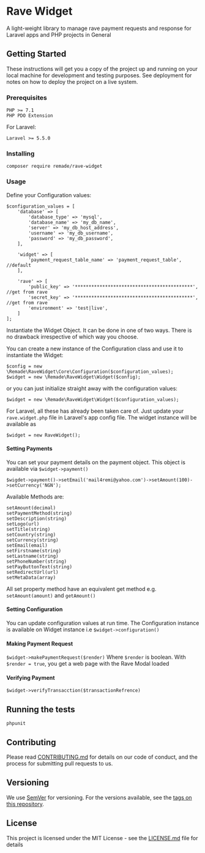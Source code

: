# Rave Widget

A light-weight library to manage rave payment requests 
and response for Laravel apps and PHP projects in General

## Getting Started

These instructions will get you a copy of the project up and running on your local machine for development and testing purposes. See deployment for notes on how to deploy the project on a live system.

### Prerequisites

```
PHP >= 7.1
PHP PDO Extension
```
For Laravel:
```
Laravel >= 5.5.0
```

### Installing

```
composer require remade/rave-widget
```

### Usage
Define your Configuration values:
```
$configuration_values = [
    'database' => [
        'database_type' => 'mysql',
        'database_name' => 'my_db_name',
        'server' => 'my_db_host_address',
        'username' => 'my_db_username',
        'password' => 'my_db_password',
    ],

    'widget' => [
        'payment_request_table_name' => 'payment_request_table', //default
    ],

    'rave' => [
        'public_key' => '*******************************************', //get from rave
        'secret_key' => '*******************************************', //get from rave
        'environment' => 'test|live',
    ]
];
```

Instantiate the Widget Object. It can be done in one of two ways. 
There is no drawback irrespective of which way you choose.

You can create a new instance of the Configuration class and use it to instantiate
the Widget:

```
$config = new \Remade\RaveWidget\Core\Configuration($configuration_values);
$widget = new \Remade\RaveWidget\Widget($config);
```
or you can just initialize straight away with the configuration values:

```
$widget = new \Remade\RaveWidget\Widget($configuration_values);

```

For Laravel, all these has already been taken care of. Just update your
`rave.widget.php` file in Laravel's app config file. The widget instance 
will be available as

```
$widget = new RaveWidget();
```

#### Setting Payments
You can set your payment details on the payment object. This object is available via `$widget->payment()`
```
$wigdet->payment()->setEmail('mail4remi@yahoo.com')->setAmount(100)->setCurrency('NGN');
```
Available Methods are:
```
setAmount(decimal)
setPaymentMethod(string)
setDescription(string)
setLogo(url)
setTitle(string)
setCountry(string)
setCurrency(string)
setEmail(email)
setFirstname(string)
setLastname(string)
setPhoneNumber(string)
setPayButtonText(string)
setRedirectUrl(url)
setMetaData(array)
```
All set property method have an equivalent get method e.g. `setAmount(amount)` and `getAmount()`

#### Setting Configuration
You can update configuration values at run time. The Configuration instance is available on Widget instance i.e
`$widget->configuration()`

#### Making Payment Request
`$widget->makePaymentRequest($render)`
Where `$render` is boolean. With `$render = true`, you get a web page with the Rave Modal loaded

#### Verifying Payment
`$widget->verifyTransacction($transactionRefrence)`

## Running the tests

```
phpunit
```

## Contributing

Please read [CONTRIBUTING.md](CONTRIBUTING.md) for details on our code of conduct, and the process for submitting pull requests to us.

## Versioning

We use [SemVer](http://semver.org/) for versioning. For the versions available, see the [tags on this repository](https://github.com/remade/rave-widget/tags). 

## License

This project is licensed under the MIT License - see the [LICENSE.md](LICENSE.md) file for details


